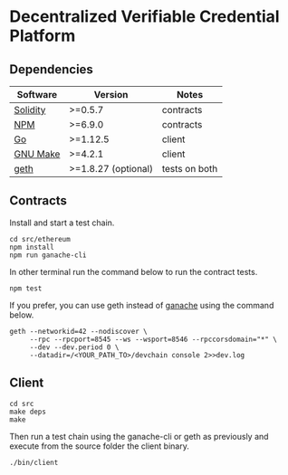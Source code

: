 # Decentralized Verifiable Credential Platform

## Dependencies

| Software  | Version | Notes |
| --------- | ------- | ----- |
| [Solidity](https://github.com/ethereum/solidity) | >=0.5.7 | contracts |
| [NPM](https://github.com/npm/cli) | >=6.9.0 | contracts |
| [Go](https://golang.org/doc/go1.12) | >=1.12.5 | client |
| [GNU Make](http://ftp.gnu.org/gnu/make/) | >=4.2.1 | client |
| [geth](https://github.com/ethereum/go-ethereum) | >=1.8.27 (optional) | tests on both |


## Contracts

Install and start a test chain.
```
cd src/ethereum
npm install
npm run ganache-cli
```

In other terminal run the command below to run the contract tests.
```
npm test
```

If you prefer, you can use geth instead of [ganache](https://truffleframework.com/ganache) using the command below.
```
geth --networkid=42 --nodiscover \
     --rpc --rpcport=8545 --ws --wsport=8546 --rpccorsdomain="*" \
     --dev --dev.period 0 \
     --datadir=/<YOUR_PATH_TO>/devchain console 2>>dev.log
```

## Client

```
cd src
make deps
make
```

Then run a test chain using the ganache-cli or geth as previously and execute from the source folder the client binary.

```
./bin/client
```